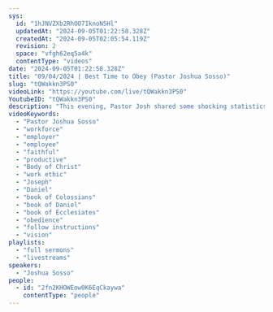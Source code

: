 ```yaml
---
sys:
  id: "1hJNVZXb2RhOO7IknoN5Hl"
  updatedAt: "2024-09-05T01:22:58.328Z"
  createdAt: "2024-09-05T02:05:54.119Z"
  revision: 2
  space: "vfgh62eq5a4k"
  contentType: "videos"
date: "2024-09-05T01:22:58.328Z"
title: "09/04/2024 | Best Time to Obey (Pastor Joshua Sosso)"
slug: "tQWakkn3PS0"
videoLink: "https://youtube.com/live/tQWakkn3PS0"
YoutubeID: "tQWakkn3PS0"
description: "This evening, Pastor Josh shared some shocking statistics about the workforce in the world. Most people in the world are unproductive at their jobs and waste their employer's time. That cannot be us in the Body of Christ. We as Christians should be the most productive people in the world. We need to take care of other people's property and be productive with their time to reap the same in our future businesses. We need to have the work ethic like Joseph and Daniel because they were the hardest workers in the lowest places. They were faithful in their time as employees and where raised to the top. We need to make a mark that your employers are going to notice. Be faithful and productive in the area God has you in right now. We have to be faithful as an employee to be trained and ready for when we become employers. This sermon was delivered at Freedom Fellowship Church International in San Antonio, TX."
videoKeywords:
  - "Pastor Joshua Sosso"
  - "workforce"
  - "employer"
  - "employee"
  - "faithful"
  - "productive"
  - "Body of Christ"
  - "work ethic"
  - "Joseph"
  - "Daniel"
  - "book of Colossians"
  - "book of Daniel"
  - "book of Ecclesiates"
  - "obedience"
  - "follow instructions"
  - "vision"
playlists:
  - "full sermons"
  - "livestreams"
speakers:
  - "Joshua Sosso"
people:
  - id: "2fn2KHOWEow0K6EqCkaywa"
    contentType: "people"
---
```

